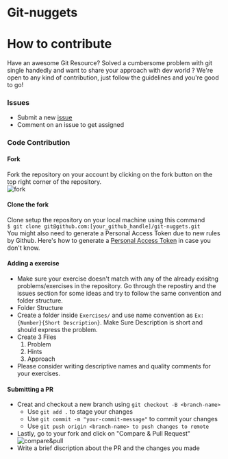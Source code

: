 # Git-nuggets

# How to contribute

Have an awesome Git Resource? Solved a cumbersome problem with git single handedly and want to share your approach with dev world ? 
We're open to any kind of contribution, just follow the guidelines and you're good to go!

### Issues

- Submit a new [issue](https://github.com/Samyak109/git-nuggets/issues)
- Comment on an issue to get assigned

### Code Contribution

#### Fork

Fork the repository on your account by clicking on the fork button on the top right corner of the repository.<br />
![fork](https://user-images.githubusercontent.com/55744578/136408259-1fe32569-0853-4d17-b0d5-ec5a7c4425bd.jpg)

#### Clone the fork

Clone setup the repository on your local machine using this command <br />
`$ git clone git@github.com:[your_github_handle]/git-nuggets.git`
<br />
You might also need to generate a Personal Access Token due to new rules by Github.
Here's how to generate a [Personal Access Token](https://docs.github.com/en/authentication/keeping-your-account-and-data-secure/creating-a-personal-access-token) in case you don't know.

#### Adding a exercise

- Make sure your exercise doesn't match with any of the already exisitng problems/exercises in the repository. Go through the repostiry and the issues section for some ideas and try to follow the same convention and folder structure.
- Folder Structure 
- Create a folder inside `Exercises/` and use name convention as `Ex:{Number}{Short Description}`. Make Sure Description is short and should express the problem.
- Create 3 Files
    1. Problem
    2. Hints
    3. Approach
- Please consider writing descriptive names and quality comments for your exercises.

#### Submitting a PR

- Creat and checkout a new branch using `git checkout -B <branch-name>`
  - Use `git add .` to stage your changes
  - Use `git commit -m "your-commit-message"` to commit your changes
  - Use `git push origin <branch-name> to push changes to remote`
- Lastly, go to your fork and click on "Compare & Pull Request"
  ![compare&pull](https://user-images.githubusercontent.com/43697446/134040805-c114ccf9-aa14-427e-b01f-8dcb2f58ef94.png)
- Write a brief discription about the PR and the changes you made
